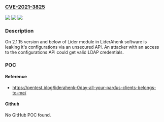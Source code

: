 ### [CVE-2021-3825](https://cve.mitre.org/cgi-bin/cvename.cgi?name=CVE-2021-3825)
![](https://img.shields.io/static/v1?label=Product&message=Lider&color=blue)
![](https://img.shields.io/static/v1?label=Version&message=%3C%202.1.16%20&color=brighgreen)
![](https://img.shields.io/static/v1?label=Vulnerability&message=CWE-306%20Missing%20Authentication%20for%20Critical%20Function&color=brighgreen)

### Description

On 2.1.15 version and below of Lider module in LiderAhenk software is leaking it's configurations via an unsecured API. An attacker with an access to the configurations API could get valid LDAP credentials.

### POC

#### Reference
- https://pentest.blog/liderahenk-0day-all-your-pardus-clients-belongs-to-me/

#### Github
No GitHub POC found.

